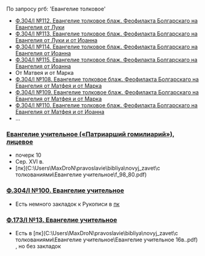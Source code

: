 По запросу ргб: 'Евангелие толковое'

- [Ф.304/I №112. Евангелие толковое блаж. Феофилакта Болгарскаго на Евангелия от Луки](https://lib-fond.ru/lib-rgb/304-i/f-304i-112)
- [Ф.304/I №113. Евангелие толковое блаж. Феофилакта Болгарскаго на Евангелия от Луки и от Иоанна](https://lib-fond.ru/lib-rgb/304-i/f-304i-113)
- [Ф.304/I №114. Евангелие толковое блаж. Феофилакта Болгарскаго на Евангелия от Иоанна](https://lib-fond.ru/lib-rgb/304-i/f-304i-114)
- [Ф.304/I №115. Евангелие толковое блаж. Феофилакта Болгарскаго на Евангелия от Иоанна](https://lib-fond.ru/lib-rgb/304-i/f-304i-115)
- От Матвея и от Марка
- [Ф.304/I №108. Евангелие толковое блаж. Феофилакта Болгарскаго на Евангелия от Матфея и от Марка](https://lib-fond.ru/lib-rgb/304-i/f-304i-108)
- [Ф.304/I №109. Евангелие толковое блаж. Феофилакта Болгарскаго на Евангелия от Матфея и от Марка](https://lib-fond.ru/lib-rgb/304-i/f-304i-109)
- [Ф.304/I №110. Евангелие толковое блаж. Феофилакта Болгарскаго на Евангелия от Матфея и от Иоанна](https://lib-fond.ru/lib-rgb/304-i/f-304i-110)
- ...

### [Евангелие учительное («Патриарший гомилиарий»), лицевое](https://lib-fond.ru/lib-rgb/98/f-98-80)

- почерк 10
- Сер. XVI в.
- [пк](C:\Users\MaxDroN\pravoslavie\bibliya\novyj_zavet\с толкованиями\Евангелие учительное\f_98_80.pdf)

### [Ф.304/I №100. Евангелие учительное](https://lib-fond.ru/lib-rgb/304-i/f-304i-100)

- Есть немного закладок к Рукописи
  в [пк](C:\Users\MaxDroN\pravoslavie\bibliya\novyj_zavet\с%20толкованиями\Евангелие%20учительное(с%20поучениями%20святого%20Златоуста).pdf)

### [Ф.173/I №13. Евангелие учительное](https://lib-fond.ru/lib-rgb/173-i/f-173i-13)

- Есть
  в [пк](C:\Users\MaxDroN\pravoslavie\bibliya\novyj_zavet\с толкованиями\Евангелие учительное\Евангелие учительное 16в..pdf)
  ,
  но без закладок


